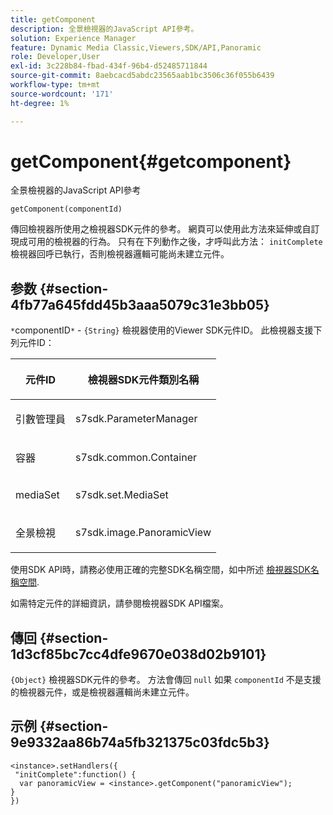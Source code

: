 ```yaml
---
title: getComponent
description: 全景檢視器的JavaScript API參考。
solution: Experience Manager
feature: Dynamic Media Classic,Viewers,SDK/API,Panoramic
role: Developer,User
exl-id: 3c228b84-fbad-434f-96b4-d52485711844
source-git-commit: 8aebcacd5abdc23565aab1bc3506c36f055b6439
workflow-type: tm+mt
source-wordcount: '171'
ht-degree: 1%

---
```


# getComponent{#getcomponent}

全景檢視器的JavaScript API參考

`getComponent(componentId)`


傳回檢視器所使用之檢視器SDK元件的參考。 網頁可以使用此方法來延伸或自訂現成可用的檢視器的行為。 只有在下列動作之後，才呼叫此方法： `initComplete` 檢視器回呼已執行，否則檢視器邏輯可能尚未建立元件。

## 参数 {#section-4fb77a645fdd45b3aaa5079c31e3bb05}

`*`componentID`*` - `{String}` 檢視器使用的Viewer SDK元件ID。 此檢視器支援下列元件ID：

<table id="table_7B5DD9303EF44ADD847B13FFEAD135D9"> 
 <thead> 
  <tr> 
   <th colname="col1" class="entry"> <p>元件ID </p> </th> 
   <th colname="col2" class="entry"> <p>檢視器SDK元件類別名稱 </p> </th> 
  </tr> 
 </thead>
 <tbody> 
  <tr> 
   <td colname="col1"> <p> <span class="codeph"> 引數管理員 </span> </p> </td> 
   <td colname="col2"> <p> <span class="codeph"> s7sdk.ParameterManager </span> </p> </td> 
  </tr> 
  <tr> 
   <td colname="col1"> <p> <span class="codeph"> 容器 </span> </p> </td> 
   <td colname="col2"> <p> <span class="codeph"> s7sdk.common.Container </span> </p> </td> 
  </tr> 
  <tr> 
   <td colname="col1"> <p> <span class="codeph"> mediaSet </span> </p> </td> 
   <td colname="col2"> <p> <span class="codeph"> s7sdk.set.MediaSet </span> </p> </td> 
  </tr> 
  <tr> 
   <td colname="col1"> <p> <span class="codeph"> 全景檢視 </span> </p> </td> 
   <td colname="col2"> <p> <span class="codeph"> s7sdk.image.PanoramicView </span> </p> </td> 
  </tr> 
 </tbody> 
</table>

使用SDK API時，請務必使用正確的完整SDK名稱空間，如中所述 [檢視器SDK名稱空間](../../../c-html5-aem-asset-viewers/c-html5-aem-panoramic/c-html5-aem-panoramic-viewer-sdk-namespace.md#concept-4ee8657c7d67421f8e7880130a246621).

如需特定元件的詳細資訊，請參閱檢視器SDK API檔案。

## 傳回 {#section-1d3cf85bc7cc4dfe9670e038d02b9101}

`{Object}` 檢視器SDK元件的參考。 方法會傳回 `null` 如果 `componentId` 不是支援的檢視器元件，或是檢視器邏輯尚未建立元件。

## 示例 {#section-9e9332aa86b74a5fb321375c03fdc5b3}

```
<instance>.setHandlers({ 
 "initComplete":function() { 
  var panoramicView = <instance>.getComponent("panoramicView"); 
} 
})
```
